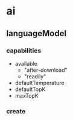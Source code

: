 ﻿# ai
## languageModel
### capabilities
- available
	- "after-download"
	- "readily"
- defaultTemperature
- defaultTopK
- maxTopK

### create
